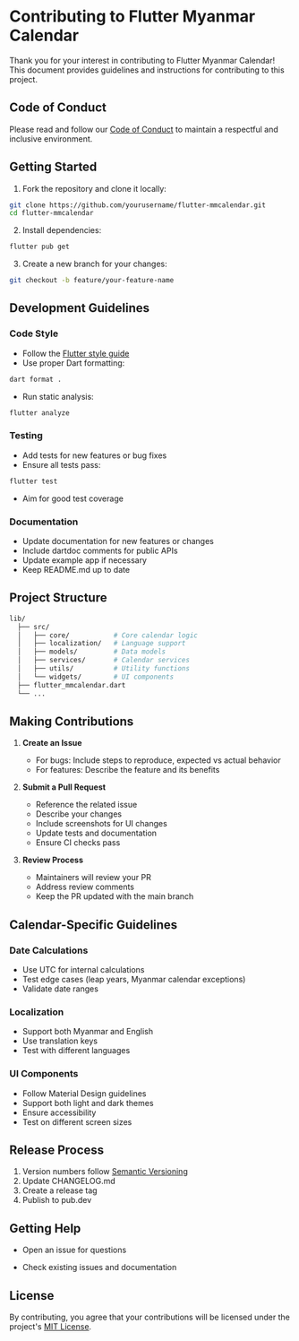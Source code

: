 # Contributing to Flutter Myanmar Calendar

Thank you for your interest in contributing to Flutter Myanmar Calendar! This document provides guidelines and instructions for contributing to this project.

## Code of Conduct

Please read and follow our [Code of Conduct](CODE_OF_CONDUCT.md) to maintain a respectful and inclusive environment.

## Getting Started

1. Fork the repository and clone it locally:

```bash
git clone https://github.com/yourusername/flutter-mmcalendar.git
cd flutter-mmcalendar
```

2. Install dependencies:

```bash
flutter pub get
```

3. Create a new branch for your changes:

```bash
git checkout -b feature/your-feature-name
```

## Development Guidelines

### Code Style

- Follow the [Flutter style guide](https://github.com/flutter/flutter/blob/master/docs/contributing/Style-guide-for-Flutter-repo.md)
- Use proper Dart formatting:

```bash
dart format .
```

- Run static analysis:

```bash
flutter analyze
```

### Testing

- Add tests for new features or bug fixes
- Ensure all tests pass:

```bash
flutter test
```

- Aim for good test coverage

### Documentation

- Update documentation for new features or changes
- Include dartdoc comments for public APIs
- Update example app if necessary
- Keep README.md up to date

## Project Structure

```bash
lib/
  ├── src/
  │   ├── core/           # Core calendar logic
  │   ├── localization/   # Language support
  │   ├── models/         # Data models
  │   ├── services/       # Calendar services
  │   ├── utils/          # Utility functions
  │   └── widgets/        # UI components
  ├── flutter_mmcalendar.dart
  └── ...
```

## Making Contributions

1. **Create an Issue**
   - For bugs: Include steps to reproduce, expected vs actual behavior
   - For features: Describe the feature and its benefits

2. **Submit a Pull Request**
   - Reference the related issue
   - Describe your changes
   - Include screenshots for UI changes
   - Update tests and documentation
   - Ensure CI checks pass

3. **Review Process**
   - Maintainers will review your PR
   - Address review comments
   - Keep the PR updated with the main branch

## Calendar-Specific Guidelines

### Date Calculations

- Use UTC for internal calculations
- Test edge cases (leap years, Myanmar calendar exceptions)
- Validate date ranges

### Localization

- Support both Myanmar and English
- Use translation keys
- Test with different languages

### UI Components

- Follow Material Design guidelines
- Support both light and dark themes
- Ensure accessibility
- Test on different screen sizes

## Release Process

1. Version numbers follow [Semantic Versioning](https://semver.org/)
2. Update CHANGELOG.md
3. Create a release tag
4. Publish to pub.dev

## Getting Help

- Open an issue for questions
<!-- - Join our [Discord channel](#) for discussions -->
- Check existing issues and documentation

## License

By contributing, you agree that your contributions will be licensed under the project's [MIT License](LICENSE).
